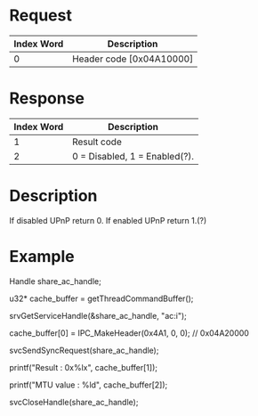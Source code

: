 # Request

| Index Word | Description                |
|------------|----------------------------|
| 0          | Header code \[0x04A10000\] |

# Response

| Index Word | Description                   |
|------------|-------------------------------|
| 1          | Result code                   |
| 2          | 0 = Disabled, 1 = Enabled(?). |

# Description

If disabled UPnP return 0. If enabled UPnP return 1.(?)

# Example

Handle share_ac_handle;

u32\* cache_buffer = getThreadCommandBuffer();

srvGetServiceHandle(&share_ac_handle, "ac:i");

cache_buffer\[0\] = IPC_MakeHeader(0x4A1, 0, 0); // 0x04A20000

svcSendSyncRequest(share_ac_handle);

printf("Result : 0x%lx", cache_buffer\[1\]);

printf("MTU value : %ld", cache_buffer\[2\]);

svcCloseHandle(share_ac_handle);